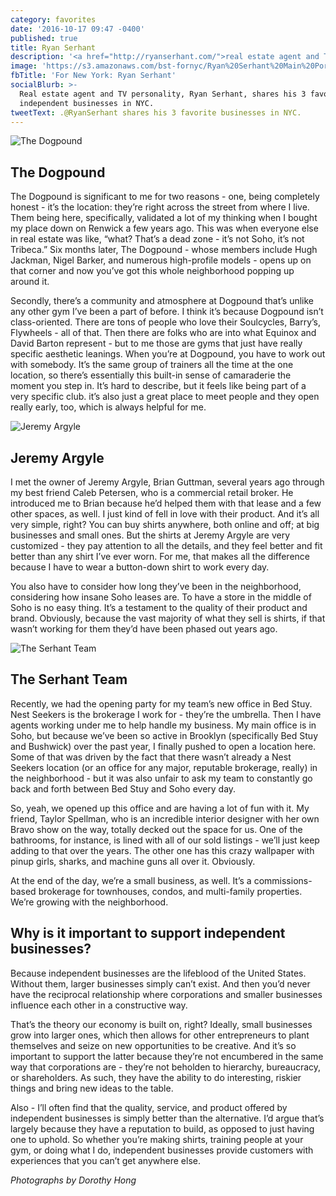 ```yaml
---
category: favorites
date: '2016-10-17 09:47 -0400'
published: true
title: Ryan Serhant
description: '<a href="http://ryanserhant.com/">real estate agent and TV personality</a>'
image: 'https://s3.amazonaws.com/bst-fornyc/Ryan%20Serhant%20Main%20Portrait.jpg'
fbTitle: 'For New York: Ryan Serhant'
socialBlurb: >-
  Real estate agent and TV personality, Ryan Serhant, shares his 3 favorite
  independent businesses in NYC.
tweetText: .@RyanSerhant shares his 3 favorite businesses in NYC.
---
```

![The Dogpound](https://s3.amazonaws.com/bst-fornyc/Ryan%20Serhant%20Dogpound.jpg)
## The Dogpound
The Dogpound is significant to me for two reasons - one, being completely honest - it’s the location: they’re right across the street from where I live. Them being here, specifically, validated a lot of my thinking when I bought my place down on Renwick a few years ago. This was when everyone else in real estate was like, “what? That’s a dead zone - it’s not Soho, it’s not Tribeca.” Six months later, The Dogpound - whose members include Hugh Jackman, Nigel Barker, and numerous high-profile models - opens up on that corner and now you’ve got this whole neighborhood popping up around it. 

Secondly, there’s a community and atmosphere at Dogpound that’s unlike any other gym I’ve been a part of before. I think it’s because Dogpound isn’t class-oriented. There are tons of people who love their Soulcycles, Barry’s, Flywheels - all of that. Then there are folks who are into what Equinox and David Barton represent - but to me those are gyms that just have really specific aesthetic leanings. When you’re at Dogpound, you have to work out with somebody. It’s the same group of trainers all the time at the one location, so there’s essentially this built-in sense of camaraderie the moment you step in. It’s hard to describe, but it feels like being part of a very specific club. it’s also just a great place to meet people and they open really early, too, which is always helpful for me. 

![Jeremy Argyle](https://s3.amazonaws.com/bst-fornyc/Ryan%20Serhant%20Jeremy%20Argyle.jpg)
## Jeremy Argyle
I met the owner of Jeremy Argyle, Brian Guttman, several years ago through my best friend Caleb Petersen, who is a commercial retail broker. He introduced me to Brian because he’d helped them with that lease and a few other spaces, as well. I just kind of fell in love with their product. And it’s all very simple, right? You can buy shirts anywhere, both online and off; at big businesses and small ones. But the shirts at Jeremy Argyle are very customized - they pay attention to all the details, and they feel better and fit better than any shirt I’ve ever worn. For me, that makes all the difference because I have to wear a button-down shirt to work every day. 

You also have to consider how long they’ve been in the neighborhood, considering how insane Soho leases are. To have a store in the middle of Soho is no easy thing. It’s a testament to the quality of their product and brand. Obviously, because the vast majority of what they sell is shirts, if that wasn’t working for them they’d have been phased out years ago. 

![The Serhant Team](https://s3.amazonaws.com/bst-fornyc/Ryan%20Serhant%20The%20Serhant%20Team.jpg)
## The Serhant Team
Recently, we had the opening party for my team’s new office in Bed Stuy. Nest Seekers is the brokerage I work for - they’re the umbrella. Then I have agents working under me to help handle my business. My main office is in Soho, but because we’ve been so active in Brooklyn (specifically Bed Stuy and Bushwick) over the past year, I finally pushed to open a location here. Some of that was driven by the fact that there wasn’t already a Nest Seekers location (or an office for any major, reputable brokerage, really) in the neighborhood - but it was also unfair to ask my team to constantly go back and forth between Bed Stuy and Soho every day. 

So, yeah, we opened up this office and are having a lot of fun with it. My friend, Taylor Spellman, who is an incredible interior designer with her own Bravo show on the way, totally decked out the space for us. One of the bathrooms, for instance, is lined with all of our sold listings - we’ll just keep adding to that over the years. The other one has this crazy wallpaper with pinup girls, sharks, and machine guns all over it. Obviously. 

At the end of the day, we’re a small business, as well. It’s a commissions-based brokerage for townhouses, condos, and multi-family properties. We’re growing with the neighborhood.

## Why is it important to support independent businesses?
Because independent businesses are the lifeblood of the United States. Without them, larger businesses simply can’t exist. And then you’d never have the reciprocal relationship where corporations and smaller businesses influence each other in a constructive way.

That’s the theory our economy is built on, right? Ideally, small businesses grow into larger ones, which then allows for other entrepreneurs to plant themselves and seize on new opportunities to be creative. And it’s so important to support the latter because they’re not encumbered in the same way that corporations are - they’re not beholden to hierarchy, bureaucracy, or shareholders. As such, they have the ability to do interesting, riskier things and bring new ideas to the table. 

Also -  I’ll often find that the quality, service, and product offered by independent businesses is simply better than the alternative. I’d argue that’s largely because they have a reputation to build, as opposed to just having one to uphold. So whether you’re making shirts, training people at your gym, or doing what I do, independent businesses provide customers with experiences that you can’t get anywhere else.

_Photographs by Dorothy Hong_

